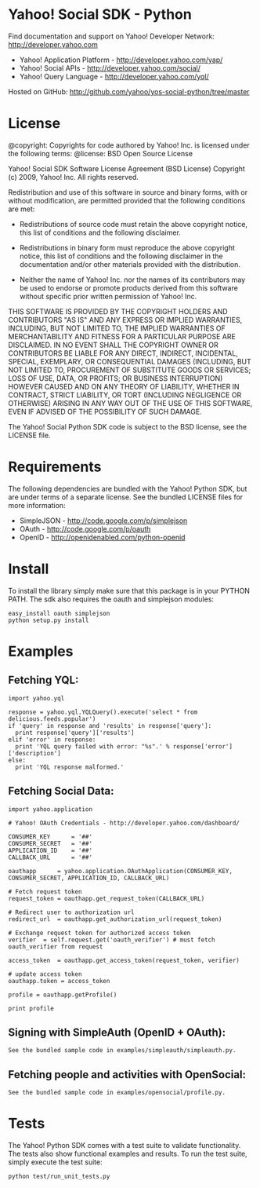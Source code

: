 Yahoo! Social SDK - Python
==========================

Find documentation and support on Yahoo! Developer Network: http://developer.yahoo.com

 * Yahoo! Application Platform - http://developer.yahoo.com/yap/
 * Yahoo! Social APIs - http://developer.yahoo.com/social/
 * Yahoo! Query Language - http://developer.yahoo.com/yql/

Hosted on GitHub: http://github.com/yahoo/yos-social-python/tree/master

License
=======

@copyright: Copyrights for code authored by Yahoo! Inc. is licensed under the following terms:
@license:   BSD Open Source License

Yahoo! Social SDK
Software License Agreement (BSD License)
Copyright (c) 2009, Yahoo! Inc.
All rights reserved.

Redistribution and use of this software in source and binary forms, with
or without modification, are permitted provided that the following
conditions are met:

* Redistributions of source code must retain the above
  copyright notice, this list of conditions and the
  following disclaimer.

* Redistributions in binary form must reproduce the above
  copyright notice, this list of conditions and the
  following disclaimer in the documentation and/or other
  materials provided with the distribution.

* Neither the name of Yahoo! Inc. nor the names of its
  contributors may be used to endorse or promote products
  derived from this software without specific prior
  written permission of Yahoo! Inc.

THIS SOFTWARE IS PROVIDED BY THE COPYRIGHT HOLDERS AND CONTRIBUTORS "AS IS"
AND ANY EXPRESS OR IMPLIED WARRANTIES, INCLUDING, BUT NOT LIMITED TO, THE
IMPLIED WARRANTIES OF MERCHANTABILITY AND FITNESS FOR A PARTICULAR PURPOSE ARE
DISCLAIMED. IN NO EVENT SHALL THE COPYRIGHT OWNER OR CONTRIBUTORS BE LIABLE
FOR ANY DIRECT, INDIRECT, INCIDENTAL, SPECIAL, EXEMPLARY, OR CONSEQUENTIAL
DAMAGES (INCLUDING, BUT NOT LIMITED TO, PROCUREMENT OF SUBSTITUTE GOODS OR
SERVICES; LOSS OF USE, DATA, OR PROFITS; OR BUSINESS INTERRUPTION) HOWEVER
CAUSED AND ON ANY THEORY OF LIABILITY, WHETHER IN CONTRACT, STRICT LIABILITY,
OR TORT (INCLUDING NEGLIGENCE OR OTHERWISE) ARISING IN ANY WAY OUT OF THE USE
OF THIS SOFTWARE, EVEN IF ADVISED OF THE POSSIBILITY OF SUCH DAMAGE.


The Yahoo! Social Python SDK code is subject to the BSD license, see the LICENSE file.


Requirements
============

The following dependencies are bundled with the Yahoo! Python SDK, but are under
terms of a separate license. See the bundled LICENSE files for more information:

 * SimpleJSON - http://code.google.com/p/simplejson
 * OAuth - http://code.google.com/p/oauth
 * OpenID - http://openidenabled.com/python-openid


Install
=======

To install the library simply make sure that this package is in your PYTHON PATH.
The sdk also requires the oauth and simplejson modules:

    easy_install oauth simplejson
    python setup.py install


Examples
========

## Fetching YQL:

    import yahoo.yql

    response = yahoo.yql.YQLQuery().execute('select * from delicious.feeds.popular')
    if 'query' in response and 'results' in response['query']:
      print response['query']['results']
    elif 'error' in response:
      print 'YQL query failed with error: "%s".' % response['error']['description']
    else:
      print 'YQL response malformed.'


## Fetching Social Data:

    import yahoo.application

    # Yahoo! OAuth Credentials - http://developer.yahoo.com/dashboard/

    CONSUMER_KEY      = '##'
    CONSUMER_SECRET   = '##'
    APPLICATION_ID    = '##'
    CALLBACK_URL      = '##'

    oauthapp      = yahoo.application.OAuthApplication(CONSUMER_KEY, CONSUMER_SECRET, APPLICATION_ID, CALLBACK_URL)

    # Fetch request token
    request_token = oauthapp.get_request_token(CALLBACK_URL)

    # Redirect user to authorization url
    redirect_url  = oauthapp.get_authorization_url(request_token)

    # Exchange request token for authorized access token
    verifier  = self.request.get('oauth_verifier') # must fetch oauth_verifier from request

    access_token  = oauthapp.get_access_token(request_token, verifier)

    # update access token
    oauthapp.token = access_token

    profile = oauthapp.getProfile()

    print profile


## Signing with SimpleAuth (OpenID + OAuth):

    See the bundled sample code in examples/simpleauth/simpleauth.py.


## Fetching people and activities with OpenSocial:

    See the bundled sample code in examples/opensocial/profile.py.


Tests
=====

The Yahoo! Python SDK comes with a test suite to validate functionality. The tests also
show functional examples and results. To run the test suite, simply execute the test suite:

    python test/run_unit_tests.py

